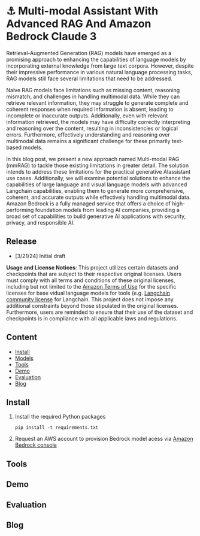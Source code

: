 # ⚓️ Multi-modal Assistant With Advanced RAG And Amazon Bedrock Claude 3

Retrieval-Augmented Generation (RAG) models have emerged as a promising approach to enhancing the capabilities of language models by incorporating external knowledge from large text corpora. However, despite their impressive performance in various natural language processing tasks, RAG models still face several limitations that need to be addressed.

Naive RAG models face limitations such as missing content, reasoning mismatch, and challenges in handling multimodal data. While they can retrieve relevant information, they may struggle to generate complete and coherent responses when required information is absent, leading to incomplete or inaccurate outputs. Additionally, even with relevant information retrieved, the models may have difficulty correctly interpreting and reasoning over the content, resulting in inconsistencies or logical errors. Furthermore, effectively understanding and reasoning over multimodal data remains a significant challenge for these primarily text-based models.

In this blog post, we present a new approach named Multi-modal RAG (mmRAG) to tackle those existing limitations in greater detail. The solution intends to address these limitations for the practical generative AIassistant use cases. Additionally, we will examine potential solutions to enhance the capabilities of large language and visual language models with advanced Langchain capabilities, enabling them to generate more comprehensive, coherent, and accurate outputs while effectively handling multimodal data. Amazon Bedrock is a fully managed service that offers a choice of high-performing foundation models from leading AI companies, providing a broad set of capabilities to build generative AI applications with security, privacy, and responsible AI. 


## Release
- [3/21/24] Initial draft

**Usage and License Notices**: This project utilizes certain datasets and checkpoints that are subject to their respective original licenses. Users must comply with all terms and conditions of these original licenses, including but not limited to the [Amazon Terms of Use](https://aws.amazon.com/s) for the specific licenses for base vidual language models for tools (e.g. [Langchain community license](https://github.com/langchain-ai/langchain/blob/master/LICENSE) for Langchain. This project does not impose any additional constraints beyond those stipulated in the original licenses. Furthermore, users are reminded to ensure that their use of the dataset and checkpoints is in compliance with all applicable laws and regulations.  

## Content
- [Install](#install)
- [Models](#models)
- [Tools](#tools)
- [Demo](#demo)
- [Evaluation](#evaluation)
- [Blog](#blog)

## Install

1. Install the required Python packages
   ```
   pip install -t requirements.txt
   ```
3. Request an AWS account to provision Bedrock model acess via [Amazon Bedrock console](https://us-west-2.console.aws.amazon.com/bedrock/home?region=us-west-2#/modelaccess)

## Tools

## Demo

## Evaluation

## Blog
